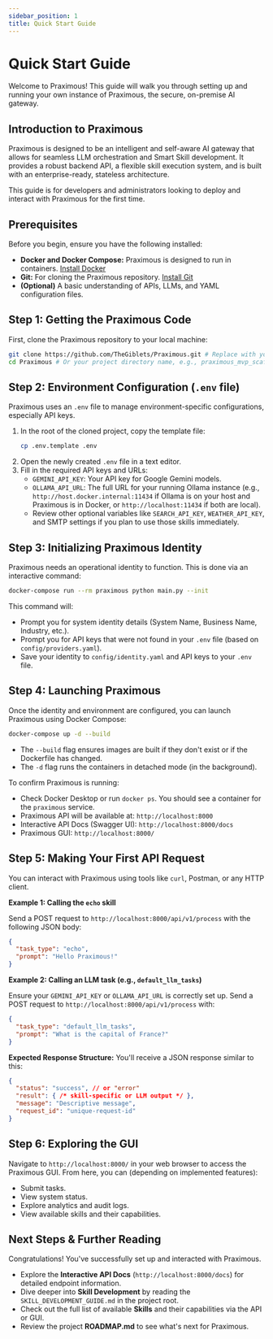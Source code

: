```yaml
---
sidebar_position: 1
title: Quick Start Guide
---
```


# Quick Start Guide

Welcome to Praximous! This guide will walk you through setting up and running your own instance of Praximous, the secure, on-premise AI gateway.

## Introduction to Praximous

Praximous is designed to be an intelligent and self-aware AI gateway that allows for seamless LLM orchestration and Smart Skill development. It provides a robust backend API, a flexible skill execution system, and is built with an enterprise-ready, stateless architecture.

This guide is for developers and administrators looking to deploy and interact with Praximous for the first time.

## Prerequisites

Before you begin, ensure you have the following installed:

*   **Docker and Docker Compose:** Praximous is designed to run in containers. [Install Docker](https://docs.docker.com/get-docker/)
*   **Git:** For cloning the Praximous repository. [Install Git](https://git-scm.com/book/en/v2/Getting-Started-Installing-Git)
*   **(Optional)** A basic understanding of APIs, LLMs, and YAML configuration files.

## Step 1: Getting the Praximous Code

First, clone the Praximous repository to your local machine:

```bash
git clone https://github.com/TheGiblets/Praximous.git # Replace with your actual repository URL
cd Praximous # Or your project directory name, e.g., praximous_mvp_scaffold
```

## Step 2: Environment Configuration (`.env` file)

Praximous uses an `.env` file to manage environment-specific configurations, especially API keys.

1.  In the root of the cloned project, copy the template file:
    ```bash
    cp .env.template .env
    ```
2.  Open the newly created `.env` file in a text editor.
3.  Fill in the required API keys and URLs:
    *   `GEMINI_API_KEY`: Your API key for Google Gemini models.
    *   `OLLAMA_API_URL`: The full URL for your running Ollama instance (e.g., `http://host.docker.internal:11434` if Ollama is on your host and Praximous is in Docker, or `http://localhost:11434` if both are local).
    *   Review other optional variables like `SEARCH_API_KEY`, `WEATHER_API_KEY`, and SMTP settings if you plan to use those skills immediately.

## Step 3: Initializing Praximous Identity

Praximous needs an operational identity to function. This is done via an interactive command:

```bash
docker-compose run --rm praximous python main.py --init
```

This command will:
*   Prompt you for system identity details (System Name, Business Name, Industry, etc.).
*   Prompt you for API keys that were not found in your `.env` file (based on `config/providers.yaml`).
*   Save your identity to `config/identity.yaml` and API keys to your `.env` file.

## Step 4: Launching Praximous

Once the identity and environment are configured, you can launch Praximous using Docker Compose:

```bash
docker-compose up -d --build
```

*   The `--build` flag ensures images are built if they don't exist or if the Dockerfile has changed.
*   The `-d` flag runs the containers in detached mode (in the background).

To confirm Praximous is running:
*   Check Docker Desktop or run `docker ps`. You should see a container for the `praximous` service.
*   Praximous API will be available at: `http://localhost:8000`
*   Interactive API Docs (Swagger UI): `http://localhost:8000/docs`
*   Praximous GUI: `http://localhost:8000/`

## Step 5: Making Your First API Request

You can interact with Praximous using tools like `curl`, Postman, or any HTTP client.

**Example 1: Calling the `echo` skill**

Send a POST request to `http://localhost:8000/api/v1/process` with the following JSON body:

```json
{
  "task_type": "echo",
  "prompt": "Hello Praximous!"
}
```

**Example 2: Calling an LLM task (e.g., `default_llm_tasks`)**

Ensure your `GEMINI_API_KEY` or `OLLAMA_API_URL` is correctly set up.
Send a POST request to `http://localhost:8000/api/v1/process` with:

```json
{
  "task_type": "default_llm_tasks",
  "prompt": "What is the capital of France?"
}
```

**Expected Response Structure:**
You'll receive a JSON response similar to this:
```json
{
  "status": "success", // or "error"
  "result": { /* skill-specific or LLM output */ },
  "message": "Descriptive message",
  "request_id": "unique-request-id"
}
```

## Step 6: Exploring the GUI

Navigate to `http://localhost:8000/` in your web browser to access the Praximous GUI. From here, you can (depending on implemented features):
*   Submit tasks.
*   View system status.
*   Explore analytics and audit logs.
*   View available skills and their capabilities.

## Next Steps & Further Reading

Congratulations! You've successfully set up and interacted with Praximous.
*   Explore the **Interactive API Docs** (`http://localhost:8000/docs`) for detailed endpoint information.
*   Dive deeper into **Skill Development** by reading the `SKILL_DEVELOPMENT_GUIDE.md` in the project root.
*   Check out the full list of available **Skills** and their capabilities via the API or GUI.
*   Review the project **ROADMAP.md** to see what's next for Praximous.